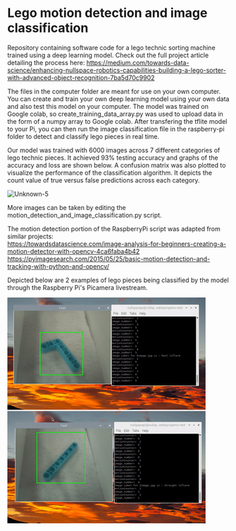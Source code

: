 # Lego motion detection and image classification

Repository containing software code for a lego technic sorting machine trained using a deep learning model. Check out the full project article detailing the process here: https://medium.com/towards-data-science/enhancing-nullspace-robotics-capabilities-building-a-lego-sorter-with-advanced-object-recognition-7ba5d70c9902

The files in the computer folder are meant for use on your own computer. You can create and train your own deep learning model using your own data and also test this model on your computer. The model was trained on Google colab, so create_training_data_array.py was used to upload data in the form of a numpy array to Google colab. After transfering the tflite model to your Pi, you can then run the image classification file in the raspberry-pi folder to detect and classify lego pieces in real time.


Our model was trained with 6000 images across 7 different categories of lego technic pieces. It achieved 93% testing accuracy and graphs of the accuracy and loss are shown below. A confusion matrix was also plotted to visualize the performance of the classification algorithm. It depicts the count value of true versus false predictions across each category.

![Unknown-5](https://user-images.githubusercontent.com/91732309/190358182-58fa5671-263d-490b-8f54-616cb2daf764.png)

More images can be taken by editing the motion_detection_and_image_classification.py script.

The motion detection portion of the RaspberryPi script was adapted from similar projects:<br>
https://towardsdatascience.com/image-analysis-for-beginners-creating-a-motion-detector-with-opencv-4ca6faba4b42
https://pyimagesearch.com/2015/05/25/basic-motion-detection-and-tracking-with-python-and-opencv/

Depicted below are 2 examples of lego pieces being classified by the model through the Raspberry Pi's Picamera livestream. 

![alt-text-1](gifs/lego_classification_1.gif "title-1")      ![alt-text-2](gifs/lego_classification_2.gif "title-2")


